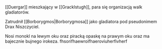[[Duergar]] mieszkający w [[Gracklstugh]], para się organizacją walk gladiatorów.

Zatrudnił [[Borborygmos|Borborygmosa]] jako gladiatora pod pseudonimem Drax Niszczyciel.

Nosi monokl na lewym oku oraz piracką opaskę na prawym oku oraz ma bajecznie bujnego irokeza.
fhsorifhaewroifhaeroviuherfivherf